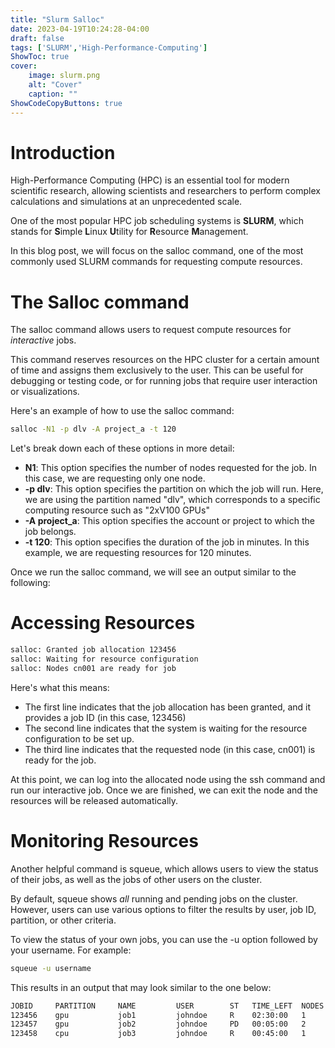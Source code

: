 ```yaml
---
title: "Slurm Salloc"
date: 2023-04-19T10:24:28-04:00
draft: false
tags: ['SLURM','High-Performance-Computing']
ShowToc: true
cover:
    image: slurm.png
    alt: "Cover"
    caption: ""
ShowCodeCopyButtons: true
---
```


# Introduction

High-Performance Computing (HPC) is an essential tool for modern scientific research, allowing scientists and researchers to perform complex calculations and simulations at an unprecedented scale.

One of the most popular HPC job scheduling systems is **SLURM**, which stands for **S**imple **L**inux **U**tility for **R**esource **M**anagement.

In this blog post, we will focus on the salloc command, one of the most commonly used SLURM commands for requesting compute resources.

# The Salloc command

The salloc command allows users to request compute resources for *interactive* jobs. 

This command reserves resources on the HPC cluster for a certain amount of time and assigns them exclusively to the user. This can be useful for debugging or testing code, or for running jobs that require user interaction or visualizations.

Here's an example of how to use the salloc command:

```sh
salloc -N1 -p dlv -A project_a -t 120
```
Let's break down each of these options in more detail:
- **N1**: This option specifies the number of nodes requested for the job. In this case, we are requesting only one node.
- **-p dlv**: This option specifies the partition on which the job will run. Here, we are using the partition named "dlv", which corresponds to a specific computing resource such as "2xV100 GPUs"
- **-A project_a**: This option specifies the account or project to which the job belongs. 
- **-t 120**: This option specifies the duration of the job in minutes. In this example, we are requesting resources for 120 minutes.

Once we run the salloc command, we will see an output similar to the following:

# Accessing Resources

```sh
salloc: Granted job allocation 123456
salloc: Waiting for resource configuration
salloc: Nodes cn001 are ready for job
```

Here's what this means:
- The first line indicates that the job allocation has been granted, and it provides a job ID (in this case, 123456)
- The second line indicates that the system is waiting for the resource configuration to be set up. 
- The third line indicates that the requested node (in this case, cn001) is ready for the job.

At this point, we can log into the allocated node using the ssh command and run our interactive job. Once we are finished, we can exit the node and the resources will be released automatically.

# Monitoring Resources

Another helpful command is squeue, which allows users to view the status of their jobs, as well as the jobs of other users on the cluster. 

By default, squeue shows *all* running and pending jobs on the cluster. However, users can use various options to filter the results by user, job ID, partition, or other criteria.

To view the status of your own jobs, you can use the -u option followed by your username. For example:

```sh
squeue -u username
```
This results in an output that may look similar to the one below:

```sh
JOBID     PARTITION     NAME         USER        ST   TIME_LEFT  NODES
123456    gpu           job1         johndoe     R    02:30:00   1
123457    gpu           job2         johndoe     PD   00:05:00   2
123458    cpu           job3         johndoe     R    00:45:00   1
```